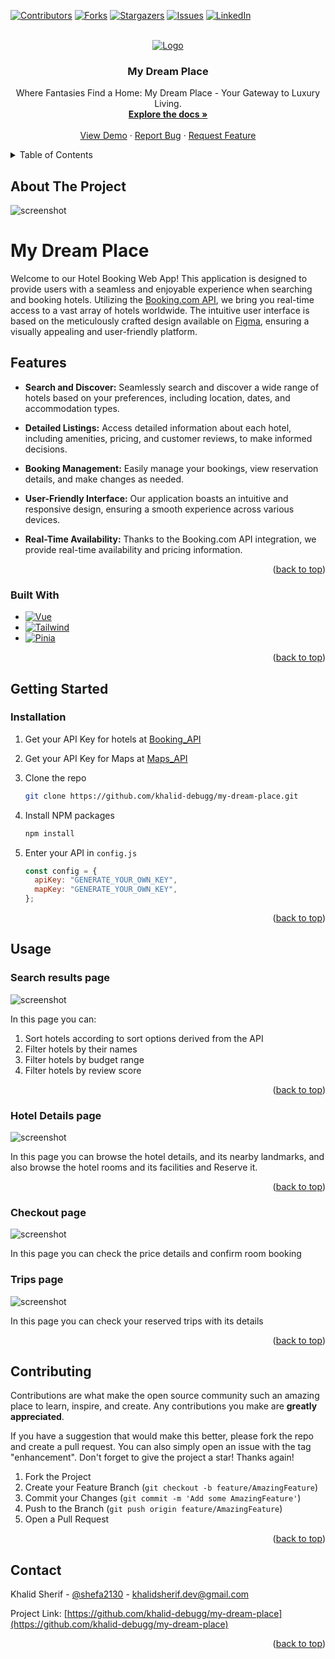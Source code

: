 <!-- Improved compatibility of back to top link: See: https://github.com/othneildrew/Best-README-Template/pull/73 -->

<a name="readme-top"></a>

<!--
*** Thanks for checking out the Best-README-Template. If you have a suggestion
*** that would make this better, please fork the repo and create a pull request
*** or simply open an issue with the tag "enhancement".
*** Don't forget to give the project a star!
*** Thanks again! Now go create something AMAZING! :D
-->

<!-- PROJECT SHIELDS -->
<!--
*** I'm using markdown "reference style" links for readability.
*** Reference links are enclosed in brackets [ ] instead of parentheses ( ).
*** See the bottom of this document for the declaration of the reference variables
*** for contributors-url, forks-url, etc. This is an optional, concise syntax you may use.
*** https://www.markdownguide.org/basic-syntax/#reference-style-links
-->

[![Contributors][contributors-shield]][contributors-url]
[![Forks][forks-shield]][forks-url]
[![Stargazers][stars-shield]][stars-url]
[![Issues][issues-shield]][issues-url]
[![LinkedIn][linkedin-shield]][linkedin-url]

<!-- PROJECT LOGO -->
<br />
<div align="center">
  <a href="https://github.com/khalid-debugg/my-dream-place">
    <img src="./public/assets/images/Plane Icon.png" alt="Logo" >
  </a>

<h3 align="center">My Dream Place</h3>

  <p align="center">
    Where Fantasies Find a Home: My Dream Place - Your Gateway to Luxury Living.
    <br />
    <a href="https://github.com/khalid-debugg/my-dream-place"><strong>Explore the docs »</strong></a>
    <br />
    <br />
    <a href="https://github.com/khalid-debugg/my-dream-place">View Demo</a>
    ·
    <a href="https://github.com/khalid-debugg/my-dream-place/issues">Report Bug</a>
    ·
    <a href="https://github.com/khalid-debugg/my-dream-place/issues">Request Feature</a>
  </p>
</div>

<!-- TABLE OF CONTENTS -->
<details>
  <summary>Table of Contents</summary>
  <ol>
    <li>
      <a href="#about-the-project">About The Project</a>
      <ul>
        <li><a href="#built-with">Built With</a></li>
      </ul>
    </li>
    <li>
      <a href="#getting-started">Getting Started</a>
      <ul>
        <li><a href="#installation">Installation</a></li>
      </ul>
    </li>
    <li><a href="#usage">Usage</a></li>
    <li><a href="#contributing">Contributing</a></li>
    <li><a href="#contact">Contact</a></li>
  </ol>
</details>

<!-- ABOUT THE PROJECT -->

## About The Project

<img src="./public/assets/images/Screenshots/Home-screenshot.png" alt="screenshot" >

# My Dream Place

Welcome to our Hotel Booking Web App! This application is designed to provide users with a seamless and enjoyable experience when searching and booking hotels. Utilizing the [Booking.com API](https://rapidapi.com/DataCrawler/api/booking-com15/), we bring you real-time access to a vast array of hotels worldwide. The intuitive user interface is based on the meticulously crafted design available on [Figma](https://www.figma.com/file/BQHVuw93nxwUFEnNuyPDdd/Untitled?type=design&node-id=0%3A1&mode=design&t=rGCWh3ItgSBgdGdO-1), ensuring a visually appealing and user-friendly platform.

## Features

- **Search and Discover:** Seamlessly search and discover a wide range of hotels based on your preferences, including location, dates, and accommodation types.

- **Detailed Listings:** Access detailed information about each hotel, including amenities, pricing, and customer reviews, to make informed decisions.

- **Booking Management:** Easily manage your bookings, view reservation details, and make changes as needed.

- **User-Friendly Interface:** Our application boasts an intuitive and responsive design, ensuring a smooth experience across various devices.

- **Real-Time Availability:** Thanks to the Booking.com API integration, we provide real-time availability and pricing information.

<p align="right">(<a href="#readme-top">back to top</a>)</p>

### Built With

- [![Vue][Vue.js]][Vue-url]
- [![Tailwind][Tailwindcss]][Tailwind-url]
- [![Pinia][Pinia]][Pinia-url]

<p align="right">(<a href="#readme-top">back to top</a>)</p>

<!-- GETTING STARTED -->

## Getting Started

### Installation

1. Get your API Key for hotels at [Booking_API](https://rapidapi.com/DataCrawler/api/booking-com15/)
2. Get your API Key for Maps at [Maps_API](https://console.cloud.google.com/)
3. Clone the repo
   ```sh
   git clone https://github.com/khalid-debugg/my-dream-place.git
   ```
4. Install NPM packages
   ```sh
   npm install
   ```
5. Enter your API in `config.js`

   ```js
   const config = {
     apiKey: "GENERATE_YOUR_OWN_KEY",
     mapKey: "GENERATE_YOUR_OWN_KEY",
   };
   ```

<p align="right">(<a href="#readme-top">back to top</a>)</p>

<!-- USAGE EXAMPLES -->

## Usage

### Search results page

<img src="/public./public/assets/images/Screenshots/Search-screenshot.png" alt="screenshot" >

In this page you can:

1. Sort hotels according to sort options derived from the API
2. Filter hotels by their names
3. Filter hotels by budget range
4. Filter hotels by review score

<p align="right">(<a href="#readme-top">back to top</a>)</p>

### Hotel Details page

<img src="./public/assets/images/Screenshots/Hotel-screenshot.png" alt="screenshot" >

In this page you can browse the hotel details, and its nearby landmarks, and also browse the hotel rooms and its facilities and Reserve it.

<p align="right">(<a href="#readme-top">back to top</a>)</p>

### Checkout page

<img src="./public/assets/images/Screenshots/Checkout-screenshot.png" alt="screenshot" >

In this page you can check the price details and confirm room booking

### Trips page

<img src="./public/assets/images/Screenshots/Trips-screenshot.png" alt="screenshot" >

In this page you can check your reserved trips with its details

<p align="right">(<a href="#readme-top">back to top</a>)</p>

<!-- CONTRIBUTING -->

## Contributing

Contributions are what make the open source community such an amazing place to learn, inspire, and create. Any contributions you make are **greatly appreciated**.

If you have a suggestion that would make this better, please fork the repo and create a pull request. You can also simply open an issue with the tag "enhancement".
Don't forget to give the project a star! Thanks again!

1. Fork the Project
2. Create your Feature Branch (`git checkout -b feature/AmazingFeature`)
3. Commit your Changes (`git commit -m 'Add some AmazingFeature'`)
4. Push to the Branch (`git push origin feature/AmazingFeature`)
5. Open a Pull Request

<p align="right">(<a href="#readme-top">back to top</a>)</p>

<!-- CONTACT -->

## Contact

Khalid Sherif - [@shefa2130](https://twitter.com/shefa2130) - khalidsherif.dev@gmail.com

Project Link: [https://github.com/khalid-debugg/my-dream-place](https://github.com/khalid-debugg/my-dream-place)

<p align="right">(<a href="#readme-top">back to top</a>)</p>

<!-- MARKDOWN LINKS & IMAGES -->
<!-- https://www.markdownguide.org/basic-syntax/#reference-style-links -->

[contributors-shield]: https://img.shields.io/github/contributors/khalid-debugg/my-dream-place.svg?style=for-the-badge
[contributors-url]: https://github.com/Khalid-debugg/My-Dream-Place/graphs/contributors
[forks-shield]: https://img.shields.io/github/forks/khalid-debugg/my-dream-place.svg?style=for-the-badge
[forks-url]: https://github.com/khalid-debugg/my-dream-place/network/members
[stars-shield]: https://img.shields.io/github/stars/khalid-debugg/my-dream-place.svg?style=for-the-badge
[stars-url]: https://github.com/khalid-debugg/my-dream-place/stargazers
[issues-shield]: https://img.shields.io/github/issues/khalid-debugg/my-dream-place.svg?style=for-the-badge
[issues-url]: https://github.com/khalid-debugg/my-dream-place/issues
[linkedin-shield]: https://img.shields.io/badge/-LinkedIn-black.svg?style=for-the-badge&logo=linkedin&colorB=555
[linkedin-url]: https://www.linkedin.com/in/khalidsherif1/
[product-screenshot]: https://github.com/Khalid-debugg/My-Dream-Place./public/assets/images/Home/Home-screenshot.png
[Next.js]: https://img.shields.io/badge/next.js-000000?style=for-the-badge&logo=nextdotjs&logoColor=white
[Next-url]: https://nextjs.org/
[React.js]: https://img.shields.io/badge/React-20232A?style=for-the-badge&logo=react&logoColor=61DAFB
[React-url]: https://reactjs.org/
[Vue.js]: https://img.shields.io/badge/Vue.js-35495E?style=for-the-badge&logo=vuedotjs&logoColor=4FC08D
[Vue-url]: https://vuejs.org/
[Tailwindcss]: https://img.shields.io/badge/tailwindcss-0F172A?&logo=tailwindcss
[Tailwind-url]: tailwindcss.com
[Pinia]: https://img.shields.io/badge/Pinia-8A2BE2
[Pinia-url]: https://pinia.vuejs.org/
[Angular.io]: https://img.shields.io/badge/Angular-DD0031?style=for-the-badge&logo=angular&logoColor=white
[Angular-url]: https://angular.io/
[Svelte.dev]: https://img.shields.io/badge/Svelte-4A4A55?style=for-the-badge&logo=svelte&logoColor=FF3E00
[Svelte-url]: https://svelte.dev/
[Laravel.com]: https://img.shields.io/badge/Laravel-FF2D20?style=for-the-badge&logo=laravel&logoColor=white
[Laravel-url]: https://laravel.com
[Bootstrap.com]: https://img.shields.io/badge/Bootstrap-563D7C?style=for-the-badge&logo=bootstrap&logoColor=white
[Bootstrap-url]: https://getbootstrap.com
[JQuery.com]: https://img.shields.io/badge/jQuery-0769AD?style=for-the-badge&logo=jquery&logoColor=white
[JQuery-url]: https://jquery.com
